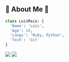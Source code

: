 ## 🚀 About Me 🚀
```py
class LuisMaia: {
  'Name': 'Luis',
  'Age': 19,
  'Langs': 'Ruby, Python',
  'Tech': 'Git'
}
```
<div style="display: inline_block">
    <a href = "mailto: luismaia1407@gmail.com"><img src="https://img.shields.io/badge/-Email-%238a90c7?style=for-the-badge&logo=gmail&logoColor=white" target="_blank"></a>
  	<a href="https://www.linkedin.com/in/luis-maia-40173518b/" target="_blank"><img src="https://img.shields.io/badge/-LinkedIn-%230077B5?style=for-the-badge&logo=linkedin&logoColor=white" target="_blank"></a>
 
</div>
